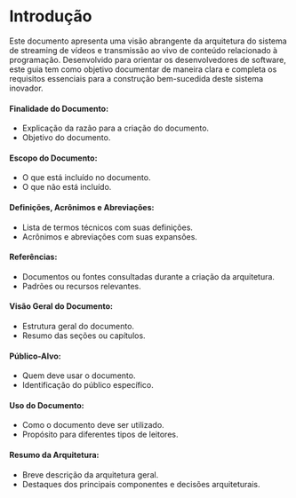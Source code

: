 # Introdução

Este documento apresenta uma visão abrangente da arquitetura do sistema de streaming de vídeos e transmissão ao vivo de conteúdo relacionado à programação. Desenvolvido para orientar os desenvolvedores de software, este guia tem como objetivo documentar de maneira clara e completa os requisitos essenciais para a construção bem-sucedida deste sistema inovador.

#### Finalidade do Documento:
- Explicação da razão para a criação do documento. 
- Objetivo do documento. 
 
#### Escopo do Documento:
- O que está incluído no documento.
- O que não está incluído.

#### Definições, Acrônimos e Abreviações:
- Lista de termos técnicos com suas definições.
- Acrônimos e abreviações com suas expansões.
#### Referências:
- Documentos ou fontes consultadas durante a criação da arquitetura.
- Padrões ou recursos relevantes.
#### Visão Geral do Documento:
- Estrutura geral do documento.
- Resumo das seções ou capítulos.
#### Público-Alvo:
- Quem deve usar o documento.
- Identificação do público específico.
#### Uso do Documento:
- Como o documento deve ser utilizado.
- Propósito para diferentes tipos de leitores.
#### Resumo da Arquitetura:
- Breve descrição da arquitetura geral.
- Destaques dos principais componentes e decisões arquiteturais.